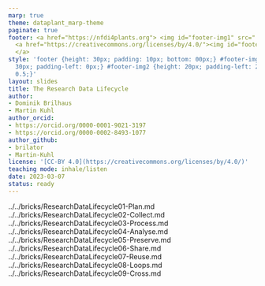 ```yaml
---
marp: true
theme: dataplant_marp-theme
paginate: true
footer: <a href="https://nfdi4plants.org"> <img id="footer-img1" src="../../../img/_logos/DataPLANT/DataPLANT_logo_square_bg_transparent.svg"></a>
  <a href="https://creativecommons.org/licenses/by/4.0/"><img id="footer-img2" src="../../../img/_logos/CreativeCommons/by.svg">
  </a>
style: 'footer {height: 30px; padding: 10px; bottom: 00px;} #footer-img1 {height:
  30px; padding-left: 0px;} #footer-img2 {height: 20px; padding-left: 20px; opacity:
  0.5;}'
layout: slides
title: The Research Data Lifecycle
author:
- Dominik Brilhaus
- Martin Kuhl
author_orcid:
- https://orcid.org/0000-0001-9021-3197
- https://orcid.org/0000-0002-8493-1077
author_github:
- brilator
- Martin-Kuhl
license: '[CC-BY 4.0](https://creativecommons.org/licenses/by/4.0/)'
teaching mode: inhale/listen
date: 2023-03-07
status: ready
---
```


../../bricks/ResearchDataLifecycle01-Plan.md
../../bricks/ResearchDataLifecycle02-Collect.md
../../bricks/ResearchDataLifecycle03-Process.md
../../bricks/ResearchDataLifecycle04-Analyse.md
../../bricks/ResearchDataLifecycle05-Preserve.md
../../bricks/ResearchDataLifecycle06-Share.md
../../bricks/ResearchDataLifecycle07-Reuse.md
../../bricks/ResearchDataLifecycle08-Loops.md
../../bricks/ResearchDataLifecycle09-Cross.md
